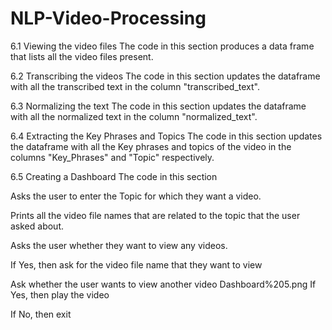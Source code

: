 # NLP-Video-Processing

6.1 Viewing the video files
The code in this section produces a data frame that lists all the video files present.

6.2 Transcribing the videos
The code in this section updates the dataframe with all the transcribed text in the column "transcribed_text". 

6.3 Normalizing the text
The code in this section updates the dataframe with all the normalized text in the column "normalized_text".

6.4 Extracting the Key Phrases and Topics
The code in this section updates the dataframe with all the Key phrases and topics of the video in the columns "Key_Phrases" and "Topic" respectively.

6.5 Creating a Dashboard
The code in this section

Asks the user to enter the Topic for which they want a video.


Prints all the video file names that are related to the topic that the user asked about.

Asks the user whether they want to view any videos.

If Yes, then ask for the video file name that they want to view

Ask whether the user wants to view another video Dashboard%205.png
If Yes, then play the video

If No, then exit

 
